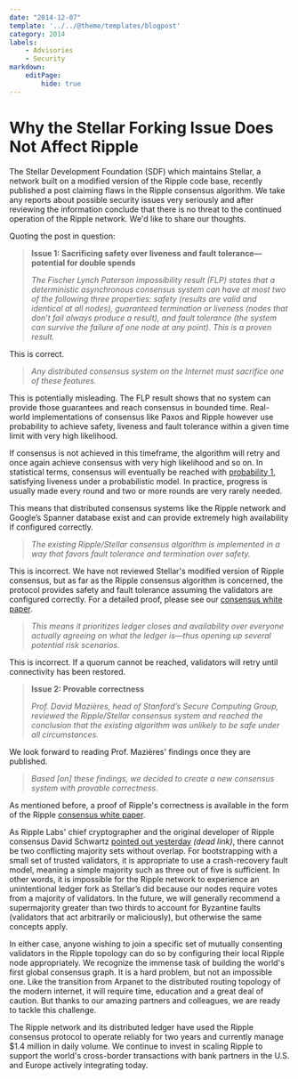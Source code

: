 ```yaml
---
date: "2014-12-07"
template: '../../@theme/templates/blogpost'
category: 2014
labels:
    - Advisories
    - Security
markdown:
    editPage:
        hide: true
---
```

# Why the Stellar Forking Issue Does Not Affect Ripple

The Stellar Development Foundation (SDF) which maintains Stellar, a network built on a modified version of the Ripple code base, recently published a post claiming flaws in the Ripple consensus algorithm. We take any reports about possible security issues very seriously and after reviewing the information conclude that there is no threat to the continued operation of the Ripple network. We'd like to share our thoughts.

Quoting the post in question:

> **Issue 1: Sacrificing safety over liveness and fault tolerance—potential for double spends**
>
> _The Fischer Lynch Paterson impossibility result (FLP) states that a deterministic asynchronous consensus system can have at most two of the following three properties: safety (results are valid and identical at all nodes), guaranteed termination or liveness (nodes that don’t fail always produce a result), and fault tolerance (the system can survive the failure of one node at any point). This is a proven result._

This is correct.

> _Any distributed consensus system on the Internet must sacrifice one of these features._

This is potentially misleading. The FLP result shows that no system can provide those guarantees and reach consensus in bounded time. Real-world implementations of consensus like Paxos and Ripple however use probability to achieve safety, liveness and fault tolerance within a given time limit with very high likelihood.

If consensus is not achieved in this timeframe, the algorithm will retry and once again achieve consensus with very high likelihood and so on. In statistical terms, consensus will eventually be reached with [probability 1](http://en.wikipedia.org/wiki/Almost_surely), satisfying liveness under a probabilistic model. In practice, progress is usually made every round and two or more rounds are very rarely needed.

This means that distributed consensus systems like the Ripple network and Google’s Spanner database exist and can provide extremely high availability if configured correctly.

> _The existing Ripple/Stellar consensus algorithm is implemented in a way that favors fault tolerance and termination over safety._

This is incorrect. We have not reviewed Stellar's modified version of Ripple consensus, but as far as the Ripple consensus algorithm is concerned, the protocol provides safety and fault tolerance assuming the validators are configured correctly. For a detailed proof, please see our [consensus white paper](https://ripple.com/files/ripple_consensus_whitepaper.pdf).

> _This means it prioritizes ledger closes and availability over everyone actually agreeing on what the ledger is—thus opening up several potential risk scenarios._

This is incorrect. If a quorum cannot be reached, validators will retry until connectivity has been restored.

> **Issue 2: Provable correctness**
>
> _Prof. David Mazières, head of Stanford’s Secure Computing Group, reviewed the Ripple/Stellar consensus system and reached the conclusion that the existing algorithm was unlikely to be safe under all circumstances._

We look forward to reading Prof. Mazières' findings once they are published.

> _Based \[on\] these findings, we decided to create a new consensus system with provable correctness._

As mentioned before, a proof of Ripple's correctness is available in the form of the Ripple [consensus white paper](https://ripple.com/files/ripple_consensus_whitepaper.pdf).

As Ripple Labs' chief cryptographer and the original developer of Ripple consensus David Schwartz [pointed out yesterday](https://forum.ripple.com/viewtopic.php?f=1&t=8629&p=59073#p59073) _(dead link)_, there cannot be two conflicting majority sets without overlap. For bootstrapping with a small set of trusted validators, it is appropriate to use a crash-recovery fault model, meaning a simple majority such as three out of five is sufficient. In other words, it is impossible for the Ripple network to experience an unintentional ledger fork as Stellar’s did because our nodes require votes from a majority of validators. In the future, we will generally recommend a supermajority greater than two thirds to account for Byzantine faults (validators that act arbitrarily or maliciously), but otherwise the same concepts apply.

In either case, anyone wishing to join a specific set of mutually consenting validators in the Ripple topology can do so by configuring their local Ripple node appropriately. We recognize the immense task of building the world's first global consensus graph. It is a hard problem, but not an impossible one. Like the transition from Arpanet to the distributed routing topology of the modern internet, it will require time, education and a great deal of caution. But thanks to our amazing partners and colleagues, we are ready to tackle this challenge.

The Ripple network and its distributed ledger have used the Ripple consensus protocol to operate reliably for two years and currently manage $1.4 million in daily volume. We continue to invest in scaling Ripple to support the world's cross-border transactions with bank partners in the U.S. and Europe actively integrating today.
